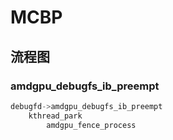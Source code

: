 # MCBP

## 流程图 

### amdgpu_debugfs_ib_preempt

``` c 
debugfd->amdgpu_debugfs_ib_preempt
    kthread_park
        amdgpu_fence_process
```
